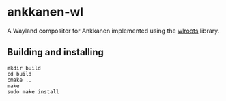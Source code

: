 # ankkanen-wl

A Wayland compositor for Ankkanen implemented using the [wlroots](https://gitlab.freedesktop.org/wlroots/wlroots) library.

## Building and installing

```
mkdir build
cd build
cmake ..
make
sudo make install
```
